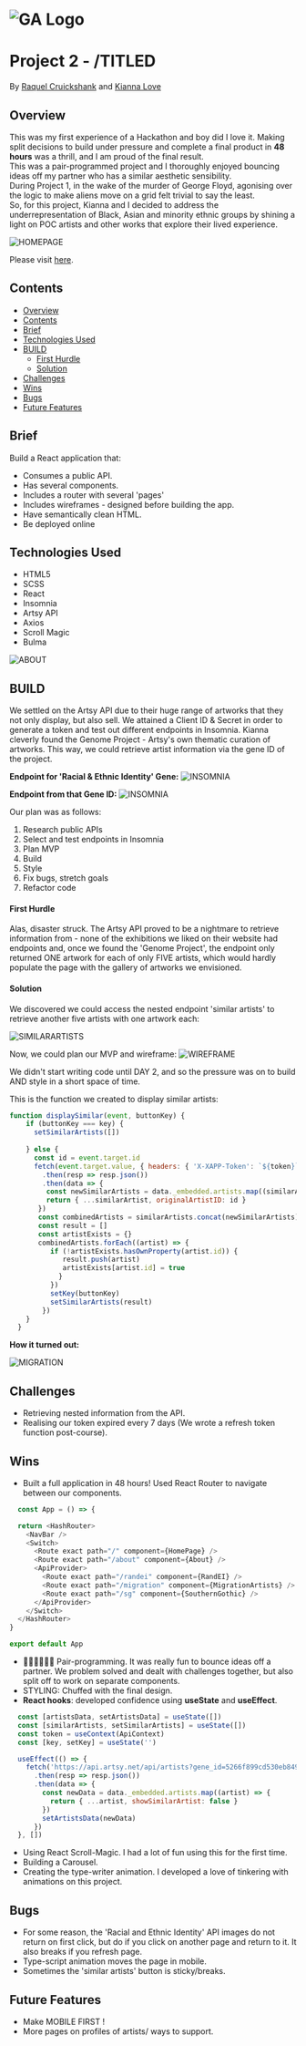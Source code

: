 # ![GA Logo](./media/GALogo.png)
# Project 2 - /TITLED

By [Raquel Cruickshank](https://github.com/cruickshankrpc) and [Kianna Love](https://github.com/akirakianna)

## Overview 
This was my first experience of a Hackathon and boy did I love it. Making split decisions to build under pressure and complete a final product in **48 hours** was a thrill, and I am proud of the final result.\
This was a pair-programmed project and I thoroughly enjoyed bouncing ideas off my partner who has a similar aesthetic sensibility.\
During Project 1, in the wake of the murder of George Floyd, agonising over the logic to make aliens move on a grid felt trivial to say the least.\
So, for this project, Kianna and I decided to address the underrepresentation of Black, Asian and minority ethnic groups by shining a light on POC artists and other works that explore their lived experience.

![HOMEPAGE](./media/TITLED_HOMEPAGE%20%20(1).gif)


Please visit [here](https://cruickshankrpc.github.io/GA-Project-2-TITLED/).


## Contents
  - [Overview](#overview)
  - [Contents](#contents)
  - [Brief](#brief)
  - [Technologies Used](#technologies-used)
  - [BUILD](#build)
      - [First Hurdle](#first-hurdle)
      - [Solution](#solution)
  - [Challenges](#challenges)
  - [Wins](#wins)
  - [Bugs](#bugs)
  - [Future Features](#future-features)

## Brief
Build a React application that: 
- Consumes a public API.
- Has several components.
- Includes a router with several 'pages'
- Includes wireframes - designed before building the app.
- Have semantically clean HTML.
- Be deployed online

## Technologies Used 
- HTML5
- SCSS
- React
- Insomnia
- Artsy API
- Axios
- Scroll Magic
- Bulma 

![ABOUT](./media/TITLED_ABOUT.gif)

## BUILD

We settled on the Artsy API due to their huge range of artworks that they not only display, but also sell. 
We attained a Client ID & Secret in order to generate a token and test out different endpoints in Insomnia. 
Kianna cleverly found the Genome Project - Artsy's own thematic curation of artworks. This way, we could retrieve artist information via the gene ID of the project.

**Endpoint for 'Racial & Ethnic Identity' Gene:**
![INSOMNIA](./media/RACIAL.png)

**Endpoint from that Gene ID:**
![INSOMNIA](./media/GENEID.png)

Our plan was as follows: 
1. Research public APIs
2. Select and test endpoints in Insomnia 
3. Plan MVP
4. Build
5. Style
6. Fix bugs, stretch goals 
7. Refactor code

#### First Hurdle
Alas, disaster struck. The Artsy API proved to be a nightmare to retrieve information from - none of the exhibitions we liked on their website had endpoints and, once we found the 'Genome Project', the endpoint only returned ONE artwork for each of only FIVE artists, which would hardly populate the page with the gallery of artworks we envisioned.

#### Solution
We discovered we could access the nested endpoint 'similar artists' to retrieve another five artists with one artwork each:

![SIMILARARTISTS](./media/SIMILARARTISTS.png)

Now, we could plan our MVP and wireframe:
![WIREFRAME](./media/TITLED:WIREFRAME.png)

We didn't start writing code until DAY 2, and so the pressure was on to build AND style in a short space of time.

This is the function we created to display similar artists:
```javascript
function displaySimilar(event, buttonKey) {
    if (buttonKey === key) {
      setSimilarArtists([])
    
    } else {
      const id = event.target.id
      fetch(event.target.value, { headers: { 'X-XAPP-Token': `${token}` } })
        .then(resp => resp.json())
        .then(data => {
         const newSimilarArtists = data._embedded.artists.map((similarArtist) => {
         return { ...similarArtist, originalArtistID: id }
       })
       const combinedArtists = similarArtists.concat(newSimilarArtists)
       const result = []
       const artistExists = {}
       combinedArtists.forEach((artist) => {
          if (!artistExists.hasOwnProperty(artist.id)) {
             result.push(artist)
             artistExists[artist.id] = true
            }
          })
          setKey(buttonKey)
          setSimilarArtists(result)
        })
    }
  }
```
**How it turned out:**

![MIGRATION](./media/PAGE.gif)


## Challenges
- Retrieving nested information from the API.
- Realising our token expired every 7 days (We wrote a refresh token function post-course).

## Wins
- Built a full application in 48 hours! Used React Router to navigate between our components. 
```javascript
  const App = () => {

  return <HashRouter>
    <NavBar />
    <Switch>
      <Route exact path="/" component={HomePage} />
      <Route exact path="/about" component={About} />
      <ApiProvider>
        <Route exact path="/randei" component={RandEI} />
        <Route exact path="/migration" component={MigrationArtists} />
        <Route exact path="/sg" component={SouthernGothic} />
      </ApiProvider>
    </Switch>
  </HashRouter>
}

export default App
```
- 💁🏻‍♀️💁🏻‍♀️ Pair-programming. It was really fun to bounce ideas off a partner. We problem solved and dealt with challenges together, but also split off to work on separate components. 
- STYLING: Chuffed with the final design. 
- **React hooks**: developed confidence using **useState** and **useEffect**.
```javascript 
  const [artistsData, setArtistsData] = useState([])
  const [similarArtists, setSimilarArtists] = useState([])
  const token = useContext(ApiContext)
  const [key, setKey] = useState('')

  useEffect(() => {
    fetch('https://api.artsy.net/api/artists?gene_id=5266f899cd530eb849000222', { headers: { 'X-XAPP-Token': token } })
      .then(resp => resp.json())
      .then(data => {
        const newData = data._embedded.artists.map((artist) => {
          return { ...artist, showSimilarArtist: false }
        })
        setArtistsData(newData)
      })
  }, [])
```
- Using React Scroll-Magic. I had a lot of fun using this for the first time. 
- Building a Carousel. 
- Creating the type-writer animation. I developed a love of tinkering with animations on this project. 

## Bugs
- For some reason, the 'Racial and Ethnic Identity' API images do not return on first click, but do if you click on another page and return to it. It also breaks if you refresh page. 
- Type-script animation moves the page in mobile.
- Sometimes the 'similar artists' button is sticky/breaks.

## Future Features 
- Make MOBILE FIRST ! 
- More pages on profiles of artists/ ways to support.




